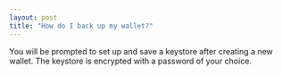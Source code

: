 ```yaml
---
layout: post
title: "How do I back up my wallet?"
---
```


You will be prompted to set up and save a keystore after creating a new wallet. The keystore is encrypted with a password of your choice.